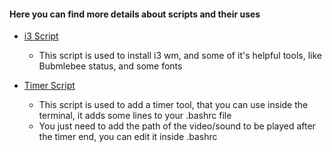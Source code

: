 #### Here you can find more details about scripts and their uses

- [i3 Script](https://github.com/ToYoNiX/debian-project/blob/main/scripts/wm/i3.sh)
  - This script is used to install i3 wm, and some of it's helpful tools, like Bubmlebee status, and some fonts
 
- [Timer Script](https://github.com/ToYoNiX/debian-project/blob/main/scripts/bash-tools/timer.sh)
  - This script is used to add a timer tool, that you can use inside the terminal, it adds some lines to your .bashrc file
  - You just need to add the path of the video/sound to be played after the timer end, you can edit it inside .bashrc
    
